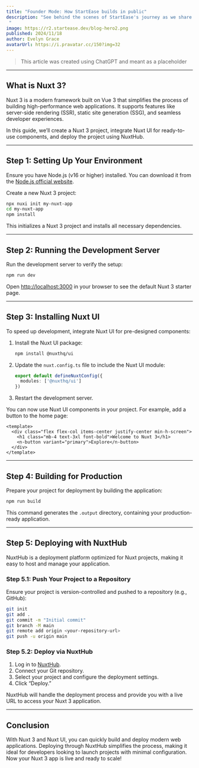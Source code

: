 ```yaml
---
title: "Founder Mode: How StartEase builds in public"
description: "See behind the scenes of StartEase's journey as we share our progress openly.
 "
image: https://r2.startease.dev/blog-hero2.png
published: 2024/11/18
author: Evelyn Grace
avatarUrl: https://i.pravatar.cc/150?img=32
---
```


> This article was created using ChatGPT and meant as a placeholder

---

## What is Nuxt 3?

Nuxt 3 is a modern framework built on Vue 3 that simplifies the process of building high-performance web applications. It supports features like server-side rendering (SSR), static site generation (SSG), and seamless developer experiences.

In this guide, we’ll create a Nuxt 3 project, integrate Nuxt UI for ready-to-use components, and deploy the project using NuxtHub.

---

## Step 1: Setting Up Your Environment

Ensure you have Node.js (v16 or higher) installed. You can download it from the [Node.js official website](https://nodejs.org/).

Create a new Nuxt 3 project:

```bash
npx nuxi init my-nuxt-app
cd my-nuxt-app
npm install
```

This initializes a Nuxt 3 project and installs all necessary dependencies.

---

## Step 2: Running the Development Server

Run the development server to verify the setup:

```bash
npm run dev
```

Open [http://localhost:3000](http://localhost:3000) in your browser to see the default Nuxt 3 starter page.

---

## Step 3: Installing Nuxt UI

To speed up development, integrate Nuxt UI for pre-designed components:

1. Install the Nuxt UI package:

   ```bash
   npm install @nuxthq/ui
   ```

2. Update the `nuxt.config.ts` file to include the Nuxt UI module:

   ```ts
   export default defineNuxtConfig({
     modules: ['@nuxthq/ui']
   })
   ```

3. Restart the development server.

You can now use Nuxt UI components in your project. For example, add a button to the home page:

```vue
<template>
  <div class="flex flex-col items-center justify-center min-h-screen">
    <h1 class="mb-4 text-3xl font-bold">Welcome to Nuxt 3</h1>
    <n-button variant="primary">Explore</n-button>
  </div>
</template>
```

---

## Step 4: Building for Production

Prepare your project for deployment by building the application:

```bash
npm run build
```

This command generates the `.output` directory, containing your production-ready application.

---

## Step 5: Deploying with NuxtHub

NuxtHub is a deployment platform optimized for Nuxt projects, making it easy to host and manage your application.

### Step 5.1: Push Your Project to a Repository

Ensure your project is version-controlled and pushed to a repository (e.g., GitHub):

```bash
git init
git add .
git commit -m "Initial commit"
git branch -M main
git remote add origin <your-repository-url>
git push -u origin main
```

### Step 5.2: Deploy via NuxtHub

1. Log in to [NuxtHub](https://nuxthub.com).
2. Connect your Git repository.
3. Select your project and configure the deployment settings.
4. Click “Deploy.”

NuxtHub will handle the deployment process and provide you with a live URL to access your Nuxt 3 application.

---

## Conclusion

With Nuxt 3 and Nuxt UI, you can quickly build and deploy modern web applications. Deploying through NuxtHub simplifies the process, making it ideal for developers looking to launch projects with minimal configuration. Now your Nuxt 3 app is live and ready to scale!